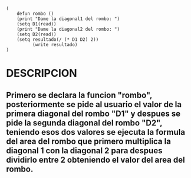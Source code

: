 ```
(
	defun rombo ()     
	(print "Dame la diagonal1 del rombo: ")
    (setq D1(read))
	(print "Dame la diagonal2 del rombo: ")
    (setq D2(read))
    (setq resultado(/ (* D1 D2) 2))
          (write resultado)
)
```
# DESCRIPCION
## Primero se declara la funcion "rombo", posteriormente se pide al usuario el valor de la primera diagonal del rombo "D1" y despues se pide la segunda diagonal del rombo "D2", teniendo esos dos valores se ejecuta la formula del area del rombo que primero multiplica la diagonal 1 con la diagonal 2 para despues dividirlo entre 2 obteniendo el valor del area del rombo.